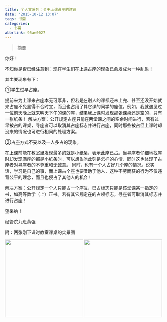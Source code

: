 ```yaml
---
title: 个人文系列：关于上课占座的建议
date: '2015-10-12 13:07'
tags: 书斋
categories:
  - 书斋
abbrlink: 95ae0027
---
```

>摘要
<!--more-->
你好！

不知你是否已经注意到：现在学生们在上课占座的现象已愈发成为一种乱象！

其主要现象有下：

①学生过早占座。

提前来为上课来占座本无可厚非，但若是在别人的课都还未上完、甚至还没开始就来占座不免显得不合时宜，而且也占用了其它课的同学的座位。例如，我就遇见过一位前天晚上就来明天下午的课的座，结果我上课时发现那张课桌还是空的，只有一张纸条！
解决方案：公开规定占座只能在两堂课之间的空余时间进行，若有过早被占的课桌，寻座者可以取消其占座标志并进行占座，同时那些被占但上课时却没来的情况也可进行相同的处理方案。

②占座方式不妥以及一人多占的现象。

在上课前能在教室里发现最多的就是小纸条，表示此座已占。当寻座者仔细地找座时却发现满座的都是小纸条时，可以想象他此刻是怎样的心情，同时这也体现了占座者对寻座者的不尊重和无诚意。
同时，也有一个人占好几个座的情况。说实话，学习是自己的事，而上课占个座也要借助于他人，这种不劳而获的行为不仅违背公平的理念，而且也侵占了其他人的机会！

解决方案：公开规定一个人只能占一个座位，已占标志只能是该堂课某一指定的书，如高等数学（上）正书。若有其它规定在的占领标志，寻座者可取消其标志并进行占座！

望采纳！

经管院九班黄强

附：两张刚下课时教室课桌的实景图
<div align="center">
<img width="250" src="http://a2.qpic.cn/psb?/V13Dk2vp2pQikm/6hHUw3wOEW7736YOOH7CqFYxf*5O.EUEigcOYFcSH6M!/b/dKEAAAAAAAAA&ek=1&kp=1&pt=0&bo=VQOAAgAAAAAFAPc!&tl=3&su=077240689&tm=1576580400&sce=0-12-12&rf=2-9">
<img width="250" src="http://a1.qpic.cn/psb?/V13Dk2vp2pQikm/k9VcEMFSpLNfjrFTrenccwcAgX6kqUg8XWG3Woe2KJc!/b/dKQAAAAAAAAA&ek=1&kp=1&pt=0&bo=VQOAAgAAAAAFAPc!&tl=3&su=0205690337&tm=1576580400&sce=0-12-12&rf=2-9">
</div>
